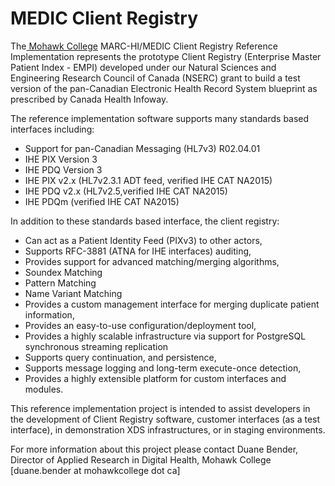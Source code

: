 # MEDIC Client Registry

<div class="wikidoc">
<p>The<a title="Mohawk MEDIC Centre" href="http://www.mohawkmedic.org" target="_blank"> Mohawk College</a> MARC-HI/MEDIC Client Registry Reference Implementation represents the prototype Client Registry (Enterprise Master Patient Index - EMPI) developed under
 our Natural Sciences and Engineering Research Council of Canada (NSERC) grant to build a test version of the pan-Canadian Electronic Health Record System blueprint as prescribed by Canada Health Infoway.</p>
<p>The reference implementation software supports many standards based interfaces including:</p>
<ul>
<li>Support for pan-Canadian Messaging (HL7v3) R02.04.01 </li><li>IHE PIX Version 3&nbsp; </li><li>IHE PDQ Version 3&nbsp; </li><li>IHE PIX v2.x (HL7v2.3.1 ADT feed, verified IHE CAT NA2015) </li><li>IHE PDQ v2.x (HL7v2.5,verified IHE CAT NA2015) </li><li>IHE PDQm (verified IHE CAT NA2015) </li></ul>
<p>In addition to these standards based interface, the client registry:</p>
<ul>
<li>Can act as a Patient Identity Feed (PIXv3) to other actors, </li><li>Supports RFC-3881 (ATNA for IHE interfaces) auditing, </li><li>Provides support for advanced matching/merging algorithms, </li><li>Soundex Matching </li><li>Pattern Matching </li><li>Name Variant Matching </li><li>Provides a custom management interface for merging duplicate patient information,
</li><li>Provides an easy-to-use configuration/deployment tool, </li><li>Provides a highly scalable infrastructure via support for PostgreSQL synchronous streaming replication
</li><li>Supports query continuation, and persistence, </li><li>Supports message logging and long-term execute-once detection, </li><li>Provides a highly extensible platform for custom interfaces and modules. </li></ul>
<p>This reference implementation project is intended to assist developers in the development of Client Registry software, customer interfaces (as a test interface), in demonstration XDS infrastructures, or in staging environments.</p>
<p>For more information about this project please contact Duane Bender, Director of Applied Research in Digital Health, Mohawk College [duane.bender at mohawkcollege dot ca]</p>
</div><div class="ClearBoth"></div>
